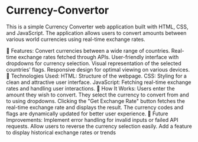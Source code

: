 # Currency-Convertor
This is a simple Currency Converter web application built with HTML, CSS, and JavaScript. The application allows users to convert amounts between various world currencies using real-time exchange rates.

🔹 Features:
Convert currencies between a wide range of countries.
Real-time exchange rates fetched through APIs.
User-friendly interface with dropdowns for currency selection.
Visual representation of the selected countries' flags.
Responsive design for optimal viewing on various devices.
🔹 Technologies Used:
HTML: Structure of the webpage.
CSS: Styling for a clean and attractive user interface.
JavaScript: Fetching real-time exchange rates and handling user interactions.
🔹 How It Works:
Users enter the amount they wish to convert.
They select the currency to convert from and to using dropdowns.
Clicking the "Get Exchange Rate" button fetches the real-time exchange rate and displays the result.
The currency codes and flags are dynamically updated for better user experience.
🔹 Future Improvements:
Implement error handling for invalid inputs or failed API requests.
Allow users to reverse the currency selection easily.
Add a feature to display historical exchange rates or trends